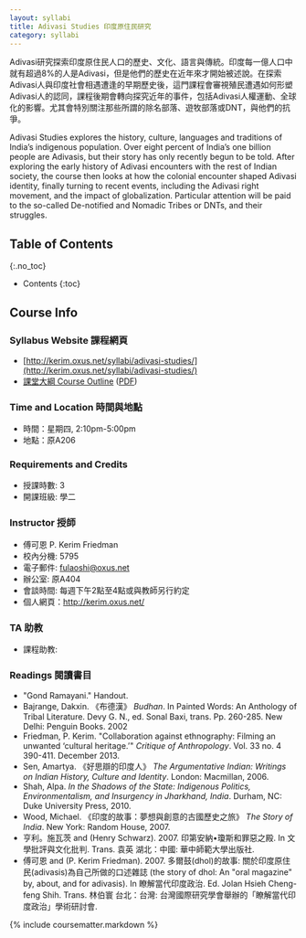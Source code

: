 ```yaml
---
layout: syllabi
title: Adivasi Studies 印度原住民研究
category: syllabi
---
```


Adivasi研究探索印度原住民人口的歷史、文化、語言與傳統。印度每一億人口中就有超過8%的人是Adivasi，但是他們的歷史在近年來才開始被述說。在探索Adivasi人與印度社會相遇遭逢的早期歷史後，這門課程會審視殖民遭遇如何形塑Adivasi人的認同，課程後期會轉向探究近年的事件，包括Adivasi人權運動、全球化的影響。尤其會特別關注那些所謂的除名部落、遊牧部落或DNT，與他們的抗爭。

Adivasi Studies explores the history, culture, languages and traditions of India’s indigenous population. Over eight percent of India’s one billion people are Adivasis, but their story has only recently begun to be told. After exploring the early history of Adivasi encounters with the rest of Indian society, the course then looks at how the colonial encounter shaped Adivasi identity, finally turning to recent events, including the Adivasi right movement, and the impact of globalization. Particular attention will be paid to the so-called De-notified and Nomadic Tribes or DNTs, and their struggles.

## Table of Contents
{:.no_toc}

- Contents
{:toc}

## Course Info

### Syllabus Website 課程網頁  

* [http://kerim.oxus.net/syllabi/adivasi-studies/](http://kerim.oxus.net/syllabi/adivasi-studies/)
* [課堂大綱 Course Outline](https://docs.google.com/spreadsheet/pub?key=0AlIzY9pLiJVZdHZ5czhMM3hyd0lwUFdKemtqZ3cxaXc&single=true&gid=0&output=html) ([PDF](https://docs.google.com/spreadsheet/pub?key=0AlIzY9pLiJVZdHZ5czhMM3hyd0lwUFdKemtqZ3cxaXc&single=true&gid=0&output=pdf))

### Time and Location 時間與地點
* 時間：星期四, 2:10pm-5:00pm
* 地點：原A206

### Requirements and Credits
* 授課時數: 3
* 開課班級: 學二

### Instructor 授師
* 傅可恩 P. Kerim Friedman
* 校內分機: 5795
* 電子郵件: fulaoshi@oxus.net
* 辦公室: 原A404
* 會談時間: 每週下午2點至4點或與教師另行約定
* 個人網頁：http://kerim.oxus.net/

### TA 助教
* 課程助教: 

### Readings 閱讀書目

- "Gond Ramayani." Handout.
- Bajrange, Dakxin. 《布德漢》 *Budhan*. In Painted Words: An Anthology of Tribal Literature. Devy G. N., ed. Sonal Baxi, trans. Pp. 260-285. New Delhi: Penguin Books. 2002 
- Friedman, P. Kerim. "Collaboration against ethnography: Filming an unwanted ‘cultural heritage.’" *Critique of Anthropology*. Vol. 33 no. 4 390-411. December 2013.
- Sen, Amartya. 《好思辯的印度人》 *The Argumentative Indian: Writings on Indian History, Culture and Identity*. London: Macmillan, 2006. 
- Shah, Alpa. *In the Shadows of the State: Indigenous Politics, Environmentalism, and Insurgency in Jharkhand, India*. Durham, NC: Duke University Press, 2010. 
- Wood, Michael. 《印度的故事：夢想與創意的古國歷史之旅》 *The Story of India*. New York: Random House, 2007. 
- 亨利。施瓦茨 and (Henry Schwarz). 2007. 印第安納•瓊斯和罪惡之殿. In 文學批評與文化批判. Trans. 袁英 湖北：中國: 華中師範大學出版社.
- 傅可恩 and (P. Kerim Friedman). 2007. 多爾鼓(dhol)的故事: 關於印度原住民(adivasis)為自己所做的口述雜誌 (the story of dhol: An "oral magazine" by, about, and for adivasis). In 瞭解當代印度政治. Ed. Jolan Hsieh Cheng-feng Shih. Trans. 林伯寰 台北：台灣: 台灣國際研究學會舉辦的「瞭解當代印度政治」學術研討會.

{% include coursematter.markdown %}

